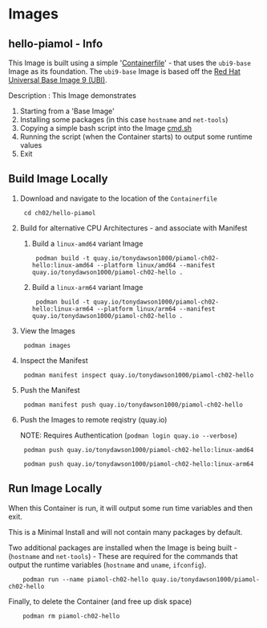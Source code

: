 # Images

## hello-piamol - Info
This Image is built using a simple '[Containerfile](hello-piamol/Containerfile/)' - that uses the `ubi9-base` Image as its foundation. The `ubi9-base` Image is based off the [Red Hat Universal Base Image 9 (UBI)](https://catalog.redhat.com/software/containers/search?p=1&product_listings_names=Red%20Hat%20Universal%20Base%20Image%209).

Description : This Image demonstrates

1. Starting from a 'Base Image'
1. Installing some packages (in this case `hostname` and `net-tools`)
1. Copying a simple bash script into the Image [cmd.sh](hello-piamol/cmd.sh)
1. Running the script (when the Container starts) to output some runtime values
1. Exit

## Build Image Locally
1. Download and navigate to the location of the `Containerfile`

        cd ch02/hello-piamol

1. Build for alternative CPU Architectures - and associate with Manifest

    1. Build a `linux-amd64` variant Image

            podman build -t quay.io/tonydawson1000/piamol-ch02-hello:linux-amd64 --platform linux/amd64 --manifest quay.io/tonydawson1000/piamol-ch02-hello .

    1. Build a `linux-arm64` variant Image

            podman build -t quay.io/tonydawson1000/piamol-ch02-hello:linux-arm64 --platform linux/arm64 --manifest quay.io/tonydawson1000/piamol-ch02-hello .

1. View the Images

        podman images

1. Inspect the Manifest

        podman manifest inspect quay.io/tonydawson1000/piamol-ch02-hello

1. Push the Manifest

        podman manifest push quay.io/tonydawson1000/piamol-ch02-hello

1. Push the Images to remote reqistry (quay.io) 

    NOTE: Requires Authentication (`podman login quay.io --verbose`)

        podman push quay.io/tonydawson1000/piamol-ch02-hello:linux-amd64
    
        podman push quay.io/tonydawson1000/piamol-ch02-hello:linux-arm64

## Run Image Locally

When this Container is run, it will output some run time variables and then exit.

This is a Minimal Install and will not contain many packages by default.

Two additional packages are installed when the Image is being built - (`hostname` and `net-tools`) - These are required for the commands that output the runtime variables (`hostname` and `uname`, `ifconfig`).

        podman run --name piamol-ch02-hello quay.io/tonydawson1000/piamol-ch02-hello

Finally, to delete the Container (and free up disk space)

        podman rm piamol-ch02-hello